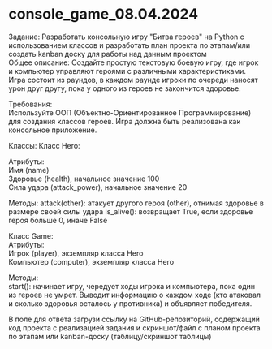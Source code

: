 # console_game_08.04.2024

Задание: Разработать консольную игру "Битва героев" на Python с использованием классов и разработать план проекта по этапам/или создать kanban доску для работы над данным проектом</br>
Общее описание:
Создайте простую текстовую боевую игру, где игрок и компьютер управляют героями с различными характеристиками. Игра состоит из раундов, в каждом раунде игроки по очереди наносят урон друг другу, пока у одного из героев не закончится здоровье.

Требования:</br>
Используйте ООП (Объектно-Ориентированное Программирование) для создания классов героев.
Игра должна быть реализована как консольное приложение.

Классы:
Класс Hero:

Атрибуты:</br>
Имя (name)</br>
Здоровье (health), начальное значение 100</br>
Сила удара (attack_power), начальное значение 20</br>

Методы:
attack(other): атакует другого героя (other), отнимая здоровье в размере своей силы удара
is_alive(): возвращает True, если здоровье героя больше 0, иначе False

Класс Game:</br>
Атрибуты:</br>
Игрок (player), экземпляр класса Hero</br>
Компьютер (computer), экземпляр класса Hero

Методы:</br>
start(): начинает игру, чередует ходы игрока и компьютера, пока один из героев не умрет. Выводит информацию о каждом ходе (кто атаковал и сколько здоровья осталось у противника) и объявляет победителя.</br>

В поле для ответа загрузи ссылку на GitHub-репозиторий, содержащий код проекта с реализацией задания и скриншот/файл с планом проекта по этапам или kanban-доску (таблицу/скриншот таблицы)
 
